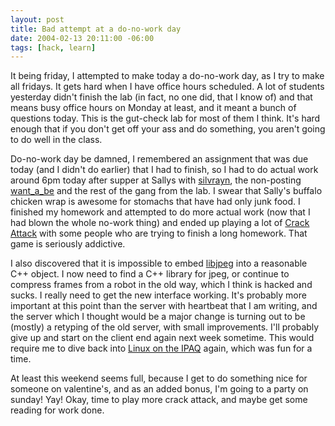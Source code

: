 ```yaml
---
layout: post
title: Bad attempt at a do-no-work day
date: 2004-02-13 20:11:00 -06:00
tags: [hack, learn]
---
```

It being friday, I attempted to make today a do-no-work day, as I try to make all fridays.  It gets hard when I have office hours scheduled.   A lot of students yesterday didn't finish the lab (in fact, no one did, that I know of) and that means busy office hours on Monday at least, and it meant a bunch of questions today.  This is the gut-check lab for most of them I think.  It's hard enough that if you don't get off your ass and do something, you aren't going to do well in the class.

Do-no-work day be damned, I remembered an assignment that was due today (and I didn't do earlier) that I had to finish, so I had to do actual work around 6pm today after supper at Sallys with <a href="http://silvrayn.livejournal.com">silvrayn</a>, the non-posting <a href="http://want_a_be.livejournal.com">want_a_be</a> and the rest of the gang from the lab.  I swear that Sally's buffalo chicken wrap is awesome for stomachs that have had only junk food.  I finished my homework and attempted to do more actual work (now that I had blown the whole no-work thing) and ended up playing a lot of <a href="http://aluminumangel.org/attack/">Crack Attack</a> with some people who are trying to finish a long homework.   That game is seriously addictive.

I also discovered that it is impossible to embed <a href="http://www.ijg.org/">libjpeg</a> into a reasonable C++ object.  I now need to find a C++ library for jpeg, or continue to compress frames from a robot in the old way, which I think is hacked and sucks.   I really need to get the new interface working.  It's probably more important at this point than the server with heartbeat that I am writing, and the server which I thought would be a major change is turning out to be (mostly) a retyping of the old server, with small improvements.  I'll probably give up and start on the client end again next week sometime.  This would require me to dive back into <a href="http://www.handhelds.org/geeklog/index.php">Linux on the IPAQ</a> again, which was fun for a time.

At least this weekend seems full, because I get to do something nice for someone on valentine's, and as an added bonus, I'm going to a party on sunday!  Yay!  Okay, time to play more crack attack, and maybe get some reading for work done.
